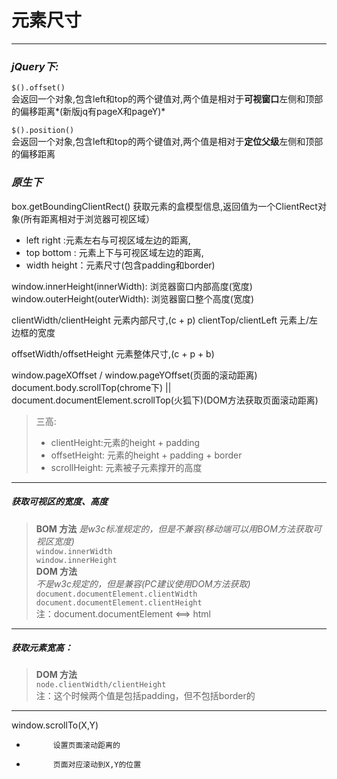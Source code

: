 # 元素尺寸
---

### *jQuery下:*  

`$().offset()`  
会返回一个对象,包含left和top的两个键值对,两个值是相对于**可视窗口**左侧和顶部的偏移距离*(新版jq有pageX和pageY)*

`$().position()`  
会返回一个对象,包含left和top的两个键值对,两个值是相对于**定位父级**左侧和顶部的偏移距离

### *原生下*

box.getBoundingClientRect()
获取元素的盒模型信息,返回值为一个ClientRect对象(所有距离相对于浏览器可视区域）

* left right :元素左右与可视区域左边的距离,
* top bottom : 元素上下与可视区域左边的距离,
* width height：元素尺寸(包含padding和border)

window.innerHeight(innerWidth): 浏览器窗口内部高度(宽度)
window.outerHeight(outerWidth): 浏览器窗口整个高度(宽度)

clientWidth/clientHeight 元素内部尺寸,(c + p)
clientTop/clientLeft 元素上/左 边框的宽度

offsetWidth/offsetHeight 元素整体尺寸,(c + p + b)

window.pageXOffset / window.pageYOffset(页面的滚动距离)
document.body.scrollTop(chrome下) || document.documentElement.scrollTop(火狐下)(DOM方法获取页面滚动距离)

> 三高:
> 
> * clientHeight:元素的height + padding
> * offsetHeight:	元素的height + padding + border
> * scrollHeight:	元素被子元素撑开的高度

---
##### 获取可视区的宽度、高度  				
> **BOM 方法**
> *是w3c标准规定的，但是不兼容(移动端可以用BOM方法获取可视区宽度)*  
> `window.innerWidth`  
> `window.innerHeight`  
> **DOM 方法**  
> *不是w3c规定的，但是兼容(PC建议使用DOM方法获取)*
> `document.documentElement.clientWidth`
> `document.documentElement.clientHeight`  
> 注：document.documentElement <==> html
	
---	
	
##### 获取元素宽高：		
> 	**DOM 方法**  
> 	`node.clientWidth/clientHeight`		
> 	注：这个时候两个值是包括padding，但不包括border的

---

window.scrollTo(X,Y)  

* 			设置页面滚动距离的
* 			页面对应滚动到X,Y的位置
